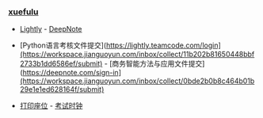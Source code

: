 ### **[xuefulu](http://xuefulu.com/)**

+ [Lightly](https://lightly.teamcode.com/login) - [DeepNote](https://deepnote.com/sign-in)

+ [Python语言考核文件提交](https://lightly.teamcode.com/login](https://workspace.jianguoyun.com/inbox/collect/11b202b81650448bbf2733b1dd6586ef/submit) - [商务智能方法与应用文件提交](https://deepnote.com/sign-in](https://workspace.jianguoyun.com/inbox/collect/0bde2b0b8c464b01b29e1e1ed628164f/submit)

+ [打印座位](https://508cst.gcu.edu.cn/seat) - [考试时钟](http://508cst.gcu.edu.cn/clock/)
